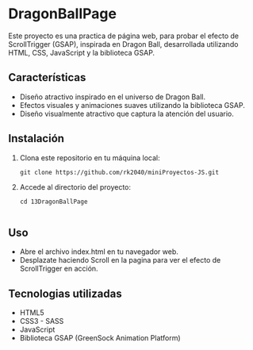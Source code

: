 # DragonBallPage

Este proyecto es una practica de página web, para probar el efecto de ScrollTrigger (GSAP), inspirada en Dragon Ball, desarrollada utilizando HTML, CSS, JavaScript y la biblioteca GSAP.

## Características

- Diseño atractivo inspirado en el universo de Dragon Ball.
- Efectos visuales y animaciones suaves utilizando la biblioteca GSAP.
- Diseño visualmente atractivo que captura la atención del usuario.

## Instalación

1. Clona este repositorio en tu máquina local:

   ```shell
   git clone https://github.com/rk2040/miniProyectos-JS.git

2. Accede al directorio del proyecto: 

   ```shell
   cd 13DragonBallPage


## Uso

* Abre el archivo index.html en tu navegador web.
* Desplazate haciendo Scroll en la pagina para ver el efecto de ScrollTrigger en acción.

## Tecnologias utilizadas

* HTML5
* CSS3 - SASS
* JavaScript
* Biblioteca GSAP (GreenSock Animation Platform)
